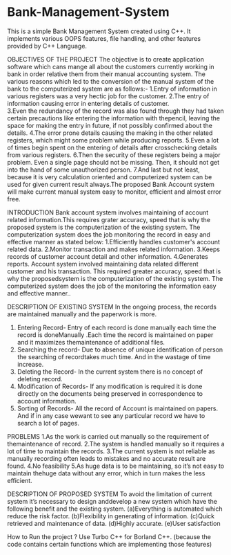 # Bank-Management-System
This is a simple Bank Management System created using C++. It implements various OOPS features, file handling, and other features provided by C++ Language.

OBJECTIVES OF THE PROJECT
The objective is to create application software which cans mange all about the customers currently working in bank in order relative them from their manual accounting system.
The various reasons which led to the conversion of the manual system of the bank to the computerized system are as follows:-
1.Entry of information in various registers was a very hectic job for the customer.
2.The entry of information causing error in entering details of customer.  
3.Even the redundancy of the record was also found through they had taken certain precautions like entering the information with thepencil, leaving the space for making the entry in future, if not possibly confirmed about the details.
4.The error prone details causing the making in the other related registers, which might some problem while producing reports.
5.Even a lot of times begin spent on the entering of details after crosschecking details from various registers.
6.Then the security of these registers being a major problem. Even a single page should not be missing. Then, it should not get into the hand of some unauthorized person.
7.And last but not least, because it is very calculation oriented and computerized system can be used for given current result always.The proposed Bank Account system will make current manual system easy to monitor, efficient and almost error free.
 
INTRODUCTION
Bank account system involves maintaining of account related information.This requires grater accuracy, speed that is why the proposed system is the computerization of the existing system. The computerization system does the job monitoring the record in easy and effective manner as stated below:
1.Efficiently handles customer's account related data.
2.Monitor transaction and makes related information.
3.Keeps records of customer account detail and other information.
4.Generates reports. Account system involved maintaining data related different customer and his transaction. This required greater accuracy, speed that is why the proposedsystem is the computerization of the existing system. The computerized system does the job of the monitoring the information easy and effective manner..
  
 
DESCRIPTION OF EXISTING SYSTEM 
In the ongoing process, the records are maintained manually and the paperwork is more.
1. Entering Record- Entry of each record is done manually each time the record is doneManually .Each time the record is maintained on paper and it maximizes themaintenance of additional files.
2. Searching the record- Due to absence of unique identification of person the searching of recordtakes much time. And in the wastage of time increase.
3. Deleting the Record- In the current system there is no concept of deleting record.
4. Modification of Records- If any modification is required it is done directly on the documents being preserved in correspondence to account information.
5. Sorting of Records- All the record of Account is maintained on papers. And if in any case wewant to see any particular record we have to search a lot of pages.

PROBLEMS
1.As the work is carried out manually so the requirement of themaintenance of record.
2.The system is handled manually so it requires a lot of time to maintain the records.
3.The current system is not reliable as manually recording often leads to mistakes and no accurate result are found.
4.No feasibility
5.As huge data is to be maintaining, so it’s not easy to maintain thehuge data without any error, which in turn makes the less efficient.
 
DESCRIPTION OF PROPOSED SYSTEM 
To avoid the limitation of current system it’s necessary to design anddevelop a new system which have the following benefit and the existing system.
(a)Everything is automated which reduce the risk factor.
(b)Flexibility in generating of information.
(c)Quick retrieved and maintenance of data.
(d)Highly accurate.
(e)User satisfaction

How to Run the project ?
Use Turbo C++ for Borland C++. (because the code contains certain functions which are implementing those features)
